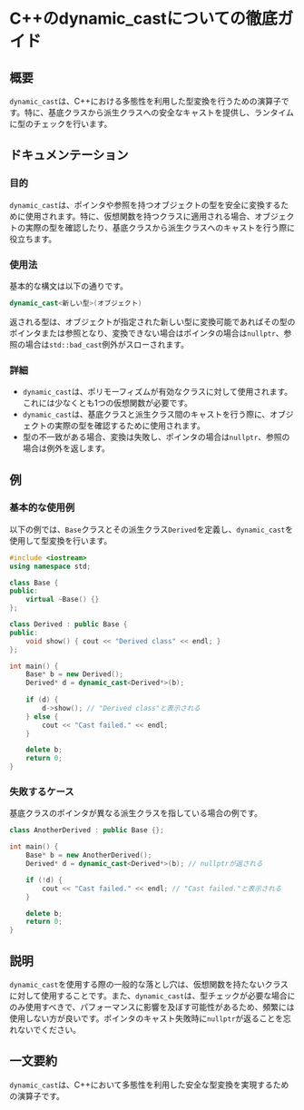 <!--
Meta Description: # C++のdynamic_castについての徹底ガイド ## 概要 `dynamic_cast`は、C++における多態性を利用した型変換を行うための演算子です。特に、基底クラスから派生クラスへの安全なキャストを提供し、ランタイムに型のチェックを行います。 ## ドキュメンテーション ### 目的 ...
Meta Keywords: dynamic_cast, derived, base, class, public
-->

# C++のdynamic_castについての徹底ガイド

## 概要
`dynamic_cast`は、C++における多態性を利用した型変換を行うための演算子です。特に、基底クラスから派生クラスへの安全なキャストを提供し、ランタイムに型のチェックを行います。

## ドキュメンテーション

### 目的
`dynamic_cast`は、ポインタや参照を持つオブジェクトの型を安全に変換するために使用されます。特に、仮想関数を持つクラスに適用される場合、オブジェクトの実際の型を確認したり、基底クラスから派生クラスへのキャストを行う際に役立ちます。

### 使用法
基本的な構文は以下の通りです。

```cpp
dynamic_cast<新しい型>(オブジェクト)
```

返される型は、オブジェクトが指定された新しい型に変換可能であればその型のポインタまたは参照となり、変換できない場合はポインタの場合は`nullptr`、参照の場合は`std::bad_cast`例外がスローされます。

### 詳細
- `dynamic_cast`は、ポリモーフィズムが有効なクラスに対して使用されます。これには少なくとも1つの仮想関数が必要です。
- `dynamic_cast`は、基底クラスと派生クラス間のキャストを行う際に、オブジェクトの実際の型を確認するために使用されます。
- 型の不一致がある場合、変換は失敗し、ポインタの場合は`nullptr`、参照の場合は例外を返します。

## 例

### 基本的な使用例
以下の例では、`Base`クラスとその派生クラス`Derived`を定義し、`dynamic_cast`を使用して型変換を行います。

```cpp
#include <iostream>
using namespace std;

class Base {
public:
    virtual ~Base() {}
};

class Derived : public Base {
public:
    void show() { cout << "Derived class" << endl; }
};

int main() {
    Base* b = new Derived();
    Derived* d = dynamic_cast<Derived*>(b);
    
    if (d) {
        d->show(); // "Derived class"と表示される
    } else {
        cout << "Cast failed." << endl;
    }

    delete b;
    return 0;
}
```

### 失敗するケース
基底クラスのポインタが異なる派生クラスを指している場合の例です。

```cpp
class AnotherDerived : public Base {};

int main() {
    Base* b = new AnotherDerived();
    Derived* d = dynamic_cast<Derived*>(b); // nullptrが返される

    if (!d) {
        cout << "Cast failed." << endl; // "Cast failed."と表示される
    }

    delete b;
    return 0;
}
```

## 説明
`dynamic_cast`を使用する際の一般的な落とし穴は、仮想関数を持たないクラスに対して使用することです。また、`dynamic_cast`は、型チェックが必要な場合にのみ使用すべきで、パフォーマンスに影響を及ぼす可能性があるため、頻繁には使用しない方が良いです。ポインタのキャスト失敗時に`nullptr`が返ることを忘れないでください。

## 一文要約
`dynamic_cast`は、C++において多態性を利用した安全な型変換を実現するための演算子です。